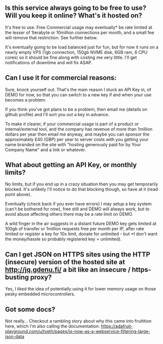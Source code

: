 ## Is this service always going to be free to use? Will you keep it online? What's it hosted on?

It's free to use. Free Commercial usage may eventually* be rate limited at the lesser of 1terabyte or 10million connections per month, and a small fee will remove that restriction. See further below.

It's eventually going to be load balanced just for fun, but for now it runs on a nearly empty VPS (1gb connection, 150gb NVME disk, 6GB ram, 6 CPU cores) so it should be fine along with costing me very little. I'll get notifications of downtime and will fix ASAP.


## Can I use it for commercial reasons:

Sure, knock yourself out. That's the main reason I stuck an API Key in, of DEMO for now, so that you can switch to a new key if and when your use becomes a problem. 

If you think you've got plans to be a problem, then email me (details on github profile) and I'll sort you out a key in advance. 

To make it clearer, if your commercial usage is part of a product or internal/external tool, and the company has revenue of more than 1million dollars per year then email me anyway, and maybe you can sponsor the approximately £40 (GBP) per year to server costs with you getting your name branded on the site with "hosting generously paid for by Your Company Name" and a link or whatever.


## What about getting an API Key, or monthly limits?

No limits, but if you end up in a crazy situation then you may get temporarily blocked. It's unlikely I'll notice to do that blocking though, so have at it (read point above). 

Eventually (check back if you ever have errors) I may setup a key system (can't be bothered for now), free still and DEMO will always work, but to avoid abuse affecting others there may be a rate limit on DEMO.

A wild finger in the air suggests in a distant future DEMO key gets limited at 100gb of transfer or 1million requests free per month per IP, after rate limited or register a key for 10x limit, donate for unlimited - but *I don't want the money/hassle so probably registered key = unlimited).


## Can I get JSON on HTTPS sites using the HTTP (insecure) version of the hosted site at http://jq.gdenu.fi/ a bit like an insecure / https-busting proxy?

Yes, I liked the idea of potentially using it for lower memory usage on those pesky embedded microcontrollers.


## Got some docs?

Not really... Checkout a rambling story about why this came into fruitition here, which I'm also calling the documentation: https://adafruit-playground.com/u/tyeth/pages/jq-now-as-a-webservice-filtering-large-json-data
